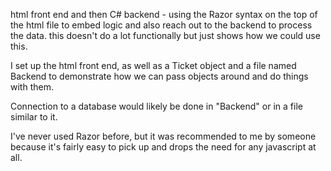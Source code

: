 html front end and then C# backend - using the Razor syntax on the top of the html file to embed logic and also reach out to the backend to process the data. this doesn't do a lot functionally but just shows how we could use this.

I set up the html front end, as well as a Ticket object and a file named Backend to demonstrate how we can pass objects around and do things with them.

Connection to a database would likely be done in "Backend" or in a file similar to it. 

I've never used Razor before, but it was recommended to me by someone because it's fairly easy to pick up and drops the need for any javascript at all. 
